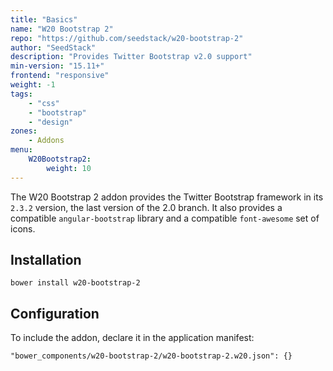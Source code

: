 ```yaml
---
title: "Basics"
name: "W20 Bootstrap 2"
repo: "https://github.com/seedstack/w20-bootstrap-2"
author: "SeedStack"
description: "Provides Twitter Bootstrap v2.0 support"
min-version: "15.11+"
frontend: "responsive"
weight: -1
tags:
    - "css"
    - "bootstrap"
    - "design"
zones:
    - Addons
menu:
    W20Bootstrap2:
        weight: 10
---
```


The W20 Bootstrap 2 addon provides the Twitter Bootstrap framework in its `2.3.2` version, the last version of the 2.0 branch.
It also provides a compatible `angular-bootstrap` library and a compatible `font-awesome` set of icons.

## Installation

```
bower install w20-bootstrap-2
```

## Configuration

To include the addon, declare it in the application manifest:

```
"bower_components/w20-bootstrap-2/w20-bootstrap-2.w20.json": {}
```